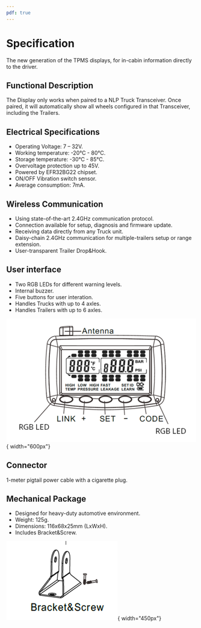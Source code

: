 ```yaml
---
pdf: true
---
```


# Specification

The new generation of the TPMS displays, for in-cabin information directly to the driver.

## Functional Description

The Display only works when paired to a NLP
Truck Transceiver. Once paired, it will
automatically show all wheels configured in
that Transceiver, including the Trailers.

## Electrical Specifications

- Operating Voltage: 7 – 32V.
- Working temperature: -20°C - 80°C.
- Storage temperature: -30°C - 85°C.
- Overvoltage protection up to 45V.
- Powered by EFR32BG22 chipset.
- ON/OFF Vibration switch sensor.
- Average consumption: 7mA.

## Wireless Communication

- Using state-of-the-art 2.4GHz communication protocol.
- Connection available for setup, diagnosis and firmware update.
- Receiving data directly from any Truck unit.
- Daisy-chain 2.4GHz communication for multiple-trailers setup or range extension.
- User-transparent Trailer Drop&Hook.

## User interface

- Two RGB LEDs for different warning levels.
- Internal buzzer.
- Five buttons for user interation.
- Handles Trucks with up to 4 axles.
- Handles Trailers with up to 6 axles.

![User Interface](images/display_drawing.png){ width="600px"}

## Connector

1-meter pigtail power cable with a cigarette plug.

## Mechanical Package

- Designed for heavy-duty automotive environment.
- Weight: 125g.
- Dimensions: 116x68x25mm (LxWxH).
- Includes Bracket&Screw.

![Display Bracket](images/display_bracket.png){ width="450px"}
